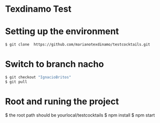 #  Texdinamo Test

# Setting up the environment

```sh
$ git clone  https://github.com/marianotexdinamo/testcocktails.git
```
# Switch to branch nacho

```sh
$ git checkout "IgnacioBritos"
$ git pull 
```

# Root and runing the project
$ the root path should be yourlocal/testcocktails
$ npm install
$ npm start